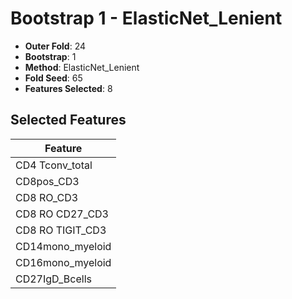 # Bootstrap 1 - ElasticNet_Lenient

- **Outer Fold**: 24
- **Bootstrap**: 1
- **Method**: ElasticNet_Lenient
- **Fold Seed**: 65
- **Features Selected**: 8

## Selected Features

| Feature |
|---------|
| CD4 Tconv_total |
| CD8pos_CD3 |
| CD8 RO_CD3 |
| CD8 RO CD27_CD3 |
| CD8 RO TIGIT_CD3 |
| CD14mono_myeloid |
| CD16mono_myeloid |
| CD27IgD_Bcells |
